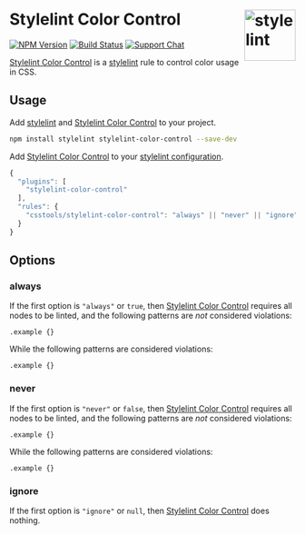 # Stylelint Color Control [<img src="https://jonathantneal.github.io/stylelint-logo.svg" alt="stylelint" width="90" height="90" align="right">][stylelint]

[![NPM Version][npm-img]][npm-url]
[![Build Status][cli-img]][cli-url]
[![Support Chat][git-img]][git-url]

[Stylelint Color Control] is a [stylelint] rule to control color usage in CSS.

## Usage

Add [stylelint] and [Stylelint Color Control] to your project.

```bash
npm install stylelint stylelint-color-control --save-dev
```

Add [Stylelint Color Control] to your [stylelint configuration].

```js
{
  "plugins": [
    "stylelint-color-control"
  ],
  "rules": {
    "csstools/stylelint-color-control": "always" || "never" || "ignore"
  }
}
```

## Options

### always

If the first option is `"always"` or `true`, then [Stylelint Color Control] requires all
nodes to be linted, and the following patterns are _not_ considered violations:

```pcss
.example {}
```

While the following patterns are considered violations:

```pcss
.example {}
```

### never

If the first option is `"never"` or `false`, then [Stylelint Color Control] requires all 
nodes to be linted, and the following patterns are _not_ considered
violations:

```pcss
.example {}
```

While the following patterns are considered violations:

```pcss
.example {}
```

### ignore

If the first option is `"ignore"` or `null`, then [Stylelint Color Control] does nothing.

[cli-img]: https://img.shields.io/travis/csstools/stylelint-color-control.svg
[cli-url]: https://travis-ci.org/csstools/stylelint-color-control
[git-img]: https://img.shields.io/badge/support-chat-blue.svg
[git-url]: https://gitter.im/stylelint/stylelint
[npm-img]: https://img.shields.io/npm/v/stylelint-color-control.svg
[npm-url]: https://www.npmjs.com/package/stylelint-color-control

[stylelint]: https://github.com/stylelint/stylelint
[stylelint configuration]: https://github.com/stylelint/stylelint/blob/master/docs/user-guide/configuration.md#readme
[Stylelint Color Control]: https://github.com/csstools/stylelint-color-control
